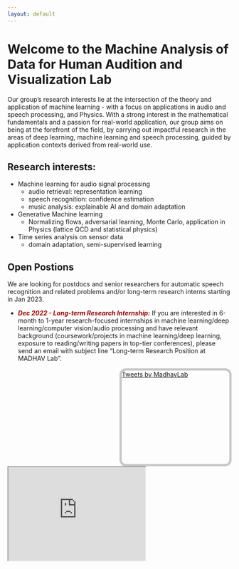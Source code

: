 ```yaml
---
layout: default
---
```

# **Welcome to the Machine Analysis of Data for Human Audition and Visualization Lab**
Our group’s research interests lie at the intersection of the theory and application 
of machine learning - with a focus on applications in audio and speech processing, and
Physics. With a strong interest in the mathematical fundamentals and a passion for real-world application, our group aims on being at the forefront of 
the field, by carrying out impactful research in the areas of deep learning, 
machine learning and speech processing, guided by application contexts derived 
from real-world use.
    
## Research interests:

- Machine learning for audio signal processing
    - audio retrieval: representation learning
    - speech recognition: confidence estimation
    - music analysis: explainable AI and domain adaptation
- Generative Machine learning
    - Normalizing flows, adversarial learning, Monte Carlo, application in Physics (lattice QCD and statistical physics)
- Time series analysis on sensor data
    - domain adaptation, semi-supervised learning

## Open Postions

We are looking for postdocs and senior researchers for automatic speech recognition and related problems and/or long-term research interns starting in Jan 2023.

- <span style="color:rgb(159, 0, 0)"><b>*Dec 2022 - Long-term Research Internship:*</b></span> If you are interested in 6-month to 1-year research-focused internships in machine learning/deep learning/computer vision/audio processing and have relevant background (coursework/projects in machine learning/deep learning, exposure to reading/writing papers in top-tier conferences), please send an email with subject line “Long-term Research Position at MADHAV Lab”. 

<!-- - <span style="color:rgb(159, 0, 0)"><b>*Dec 2022 - MS(R):*</b></span> If you are already an MS(R) student at IIT K, and are intersted in working in the lab, please send an email with the subject line "MSR Supervision at MADHAVLab". We are always looking for motivated students in this category. -->

<!-- - <span style="color:rgb(159, 0, 0)"><b>*Dec 2021 - PhD:*</b></span> We will be recruiting students through our PhD programme in Nov/Dec 2022. Kindly see this [<ins>EE department</ins>](https://iitk.ac.in/ee/admissions) link for details. -->


<!--twitter box-->
<div class="tweets" style="height: 15em; float: right; width: 48%; border-radius: 1em ;border: 5px solid rgb(199, 199, 199); overflow-y: auto;">
    <a class="twitter-timeline" href=
           "https://twitter.com/madhavlab">
          <!-- In your code value of href tag will be changed -->
          Tweets by MadhavLab
    </a>
    
<script async src="https://platform.twitter.com/widgets.js" charset="utf-8"></script>
<!-- It's a javascript file which will perform all actions which we need to show tweets-->
</div>
<!--You tube video--->
<iframe style="height: 15em; width: 22em" src="https://www.youtube.com/embed/RhdsAG-0lg8" title="YouTube video player" frameborder="1" allow="accelerometer; autoplay; clipboard-write; encrypted-media; gyroscope; picture-in-picture" allowfullscreen></iframe>
<!-- <iframe width="300" height="200" src="https://www.youtube.com/embed/RhdsAG-0lg8" title="YouTube video player" frameborder="1" allow="accelerometer; autoplay; clipboard-write; encrypted-media; gyroscope; picture-in-picture" allowfullscreen></iframe> -->